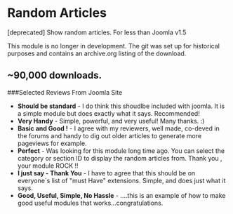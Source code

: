 Random Articles
======================

[deprecated] Show random articles. For less than Joomla v1.5

This module is no longer in development. The git was set up for historical purposes and contains an archive.org listing of the download.

## **~90,000 downloads**.

###Selected Reviews From Joomla Site

* **Should be standard** - I do think this shoudlbe included with joomla. It is a simple module but does exactly what it says. Recommended!
* **Very Handy** - Simple, powerful, and very useful! Many thanks. :)
* **Basic and Good !** - I agree with my reviewers, well made, co-deved in the forums and handy to dig out older articles to generate more pageviews for example.
* **Perfect** - Was looking for this module long time ago. You can select the category or section ID to display the random articles from. Thank you , your module ROCK !!
* **I just say - Thank You** - I have to agree that this should be on everyone`s list of "must Have" extensions. Simple, and does just what it says.
* **Good, Useful, Simple, No Hassle** - ....this is an example of how to make good useful modules that works...congratulations.

